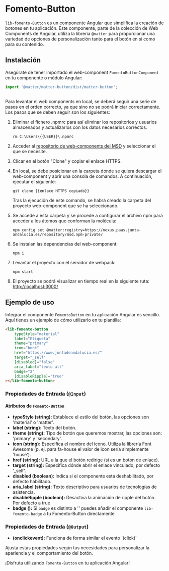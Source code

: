 # Fomento-Button

`lib-fomento-Button` es un componente Angular que simplifica la creación de botones en tu aplicación. Este componente, parte de la colección de Web Components de Angular, utiliza la librería `@matter` para proporcionar una variedad de opciones de personalización tanto para el botón en sí como para su contenido.

## Instalación

Asegúrate de tener importado el web-component `FomentoButtonComponent` en tu componente o módulo Angular:

```typescript
import '@matter/matter-button/dist/matter-button';
```

##

Para levantar el web components en local, se deberá seguir una serie de pasos en el orden correcto, ya que sino no se podrá iniciar correctamente. Los pasos que se deben seguir son los siguientes:

1. Eliminar el fichero .npmrc para así eliminar los repositorios y usuarios almacenados y actualizarlos con los datos necesarios correctos.

   ```
   rm C:\Users\{{USER}}\.npmrc
   ```

2. Acceder al [repositorio de web-components del MSD](https://gitlab.juntadeandalucia.es/pt-exp-webcomponents) y seleccionar el que se necesite.
3. Clicar en el botón "Clone" y copiar el enlace HTTPS.
4. En local, se debe posicionar en la carpeta donde se quiera descargar el web-component y abrir una consola de comandos. A continuación, ejecutar el siguiente:
   ```
   git clone {{enlace HTTPS copiado}}
   ```
   Tras la ejecución de este comando, se habrá creado la carpeta del proyecto web-component que se ha seleccionado.
5. Se accede a esta carpeta y se procede a configurar el archivo npm para acceder a los átomos que conforman la molécula:
   ```
   npm config set @matter:registry=https://nexus.paas.junta-andalucia.es/repository/msd.npm-private/
   ```
6. Se instalan las dependencias del web-component:
   ```
   npm i
   ```
7. Levantar el proyecto con el servidor de webpack:
   ```
   npm start
   ```
8. El proyecto se podrá visualizar en tiempo real en la siguiente ruta: [http://localhost:3000/](http://localhost:3000/)

## Ejemplo de uso

Integrar el componente `FomentoButton` en tu aplicación Angular es sencillo. Aquí tienes un ejemplo de cómo utilizarlo en tu plantilla:

```html
<lib-fomento-button
	typeStyle="material"
	label="Etiqueta"
	theme="primary"
	icon="book"
	href="https://www.juntadeandalucia.es/"
	target="_self"
	[disabled]="false"
	aria_label="texto alt"
	badge="2"
	[disableRipple]="true"
></lib-fomento-button>
```

### Propiedades de Entrada (`@Input`)

#### Atributos de `Fomento-Button`

- **typeStyle (string):** Establece el estilo del botón, las opciones son 'material' o 'matter'.
- **label (string):** Texto del botón.
- **theme (string):** Tipo de botón que queremos mostrar, las opciones son: 'primary' y 'secondary'.
- **icon (string):** Especifica el nombre del icono. Utiliza la librería Font Awesome (p. ej. para fa-house el valor de icon sería simplemente 'house').
- **href (string):** URL a la que el botón redirige (si es un botón de enlace).
- **target (string):** Especifica dónde abrir el enlace vinculado, por defecto '\_self'.
- **disabled (boolean):** Indica si el componente está deshabilitado, por defecto habilitado.
- **aria_label (string):** Texto descriptivo para usuarios de tecnologías de asistencia.
- **disableRipple (boolean):** Desactiva la animación de ripple del botón. Por defecto a true
- **badge ():** Si `badge` es distinto a '' puedes añadir el componente `lib-fomento-badge` a tu Fomento-Button directamente

### Propiedades de Entrada (`@Output`)

- **(onclickevent):** Funciona de forma similar el evento '(click)'

Ajusta estas propiedades según tus necesidades para personalizar la apariencia y el comportamiento del botón.

¡Disfruta utilizando `Fomento-Button` en tu aplicación Angular!
